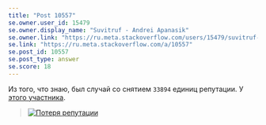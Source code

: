 ```yaml
---
title: "Post 10557"
se.owner.user_id: 15479
se.owner.display_name: "Suvitruf - Andrei Apanasik"
se.owner.link: "https://ru.meta.stackoverflow.com/users/15479/suvitruf-andrei-apanasik"
se.link: "https://ru.meta.stackoverflow.com/a/10557"
se.post_id: 10557
se.post_type: answer
se.score: 18
---
```

<p>Из того, что знаю, был случай со снятием <code>33894</code> единиц репутации. У <a href="https://math.stackexchange.com/users/9003/amwhy?tab=reputation&amp;sort=post&amp;page=48">этого участника</a>.</p>
<blockquote>
<p><a href="https://i.stack.imgur.com/0BQOj.png" rel="nofollow noreferrer"><img src="https://i.stack.imgur.com/0BQOj.png" alt="Потеря репутации" /></a></p>
</blockquote>

